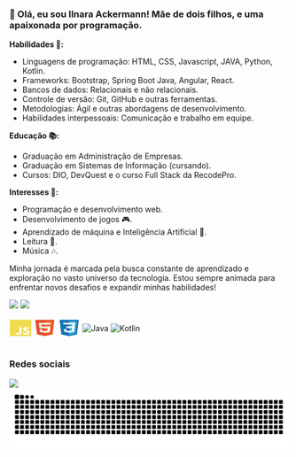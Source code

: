 
### 👋 Olá, eu sou Ilnara Ackermann! Mãe de dois filhos, e uma apaixonada por programação. 

**Habilidades 🚀:**

- Linguagens de programação: HTML, CSS, Javascript, JAVA, Python, Kotlin.
- Frameworks: Bootstrap, Spring Boot Java, Angular, React.
- Bancos de dados: Relacionais e não relacionais.
- Controle de versão: Git, GitHub e outras ferramentas.
- Metodologias: Ágil e outras abordagens de desenvolvimento.
- Habilidades interpessoais: Comunicação e trabalho em equipe.

**Educação 📚:**

- Graduação em Administração de Empresas.
- Graduação em Sistemas de Informação (cursando).
- Cursos: DIO, DevQuest e o curso Full Stack da RecodePro.

**Interesses 🌟:**

- Programação e desenvolvimento web.
- Desenvolvimento de jogos 🎮.
- Aprendizado de máquina e Inteligência Artificial 🤖.
- Leitura 📖.
- Música 🎶.

Minha jornada é marcada pela busca constante de aprendizado e exploração no vasto universo da tecnologia. Estou sempre animada para enfrentar novos desafios e expandir minhas habilidades!

<div>
<picture>
<source
  srcset="https://github-readme-stats-zeta-weld.vercel.app/api?username=IlnaraAckermann&show_icons=true&theme=highcontrast"
  media="(prefers-color-scheme: dark)"
/>
<source
  srcset="https://github-readme-stats-zeta-weld.vercel.app/api?username=IlnaraAckermann&show_icons=true&theme=buefy"
  media="(prefers-color-scheme: light), (prefers-color-scheme: no-preference)"
/>
<img  height="180em" src="https://github-readme-stats-zeta-weld.vercel.app/api?username=IlnaraAckermann&show_icons=true" />
</picture>

<picture>
<source
  srcset="https://github-readme-stats-zeta-weld.vercel.app/api/top-langs/?username=IlnaraAckermann&layout=compact&langs_count=6&theme=highcontrast"
  media="(prefers-color-scheme: dark)"
/>
<source
  srcset="https://github-readme-stats-zeta-weld.vercel.app/api/top-langs/?username=IlnaraAckermann&layout=compact&langs_count=6&theme=buefy"
  media="(prefers-color-scheme: light), (prefers-color-scheme: no-preference)"
/>
<img  height="180em" src="https://github-readme-stats-zeta-weld.vercel.app/api/top-langs/?username=IlnaraAckermann&layout=compact&langs_count=6" />
</picture>
</div>
 
<div style="display: inline_block"><br>
  <img align="center" alt="Js" height="30" width="40" src="https://raw.githubusercontent.com/devicons/devicon/master/icons/javascript/javascript-plain.svg">
  <img align="center" alt="HTML" height="30" width="40" src="https://raw.githubusercontent.com/devicons/devicon/master/icons/html5/html5-original.svg">
  <img align="center" alt="CSS" height="30" width="40" src="https://raw.githubusercontent.com/devicons/devicon/master/icons/css3/css3-original.svg">
  <img align="center" alt="Java" height="30" width="40" src="https://cdn.jsdelivr.net/gh/devicons/devicon/icons/java/java-original.svg">
  <img align="center" alt="Kotlin" height="30" width="40" src="https://cdn.jsdelivr.net/gh/devicons/devicon/icons/kotlin/kotlin-original.svg">
</div>
 
 <br>
 
  ### Redes sociais
 
<div> 
  <a href="https://www.linkedin.com/in/ilnaraackermann" target="_blank">
  <img src="https://img.shields.io/badge/-LinkedIn-%230077B5?style=for-the-badge&logo=linkedin&logoColor=white" target="_blank"></a> 
</div>

 <picture>
  <source media="(prefers-color-scheme: dark)" srcset="https://github.com/IlnaraAckermann/ilnaraackermann/blob/output/github-contribution-grid-snake-dark.svg" />
  <source media="(prefers-color-scheme: light)" srcset="https://github.com/IlnaraAckermann/IlnaraAckermann/blob/output/github-contribution-grid-snake.svg" />
  <img alt="github-snake" src="https://github.com/IlnaraAckermann/IlnaraAckermann/blob/output/github-contribution-grid-snake.svg" />
</picture>
